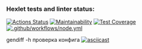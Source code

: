 ### Hexlet tests and linter status:
[![Actions Status](https://github.com/Shalygin-Sergey/frontend-project-46/workflows/hexlet-check/badge.svg)](https://github.com/Shalygin-Sergey/frontend-project-46/actions) [![Maintainability](https://api.codeclimate.com/v1/badges/58f2eadd0086d4280507/maintainability)](https://codeclimate.com/github/Shalygin-Sergey/frontend-project-46/maintainability) [![Test Coverage](https://api.codeclimate.com/v1/badges/58f2eadd0086d4280507/test_coverage)](https://codeclimate.com/github/Shalygin-Sergey/frontend-project-46/test_coverage) [![.github/workflows/node.yml](https://github.com/Shalygin-Sergey/frontend-project-46/actions/workflows/node.yml/badge.svg)](https://github.com/Shalygin-Sergey/frontend-project-46/actions/workflows/node.yml)

gendiff -h проверка конфига
[![asciicast](https://asciinema.org/a/PmgC3fSUf1PWkdWalWNQ9Golt.svg)](https://asciinema.org/a/PmgC3fSUf1PWkdWalWNQ9Golt)
